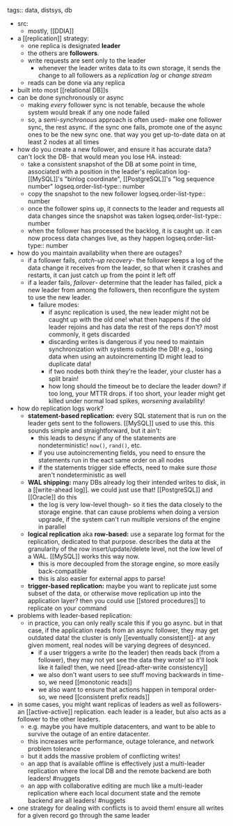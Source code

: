 tags:: data, distsys, db

- src:
	- mostly, [[DDIA]]
- a [[replication]] strategy:
	- one replica is designated **leader**
	- the others are **followers**.
	- write requests are sent only to the leader
		- whenever the leader writes data to its own storage, it sends the change to all followers as a *replication log* or *change stream*
	- reads can be done via any replica
- built into most [[relational DB]]s
- can be done synchronously or async
	- making _every_ follower sync is not tenable, because the whole system would break if any one node failed
	- so, a *semi-synchronous* approach is often used- make one follower sync, the rest async. if the sync one fails, promote one of the async ones to be the new sync one. that way you get up-to-date data on at least 2 nodes at all times
- how do you create a new follower, and ensure it has accurate data? can't lock the DB- that would mean you lose HA. instead:
	- take a consistent snapshot of the DB at some point in time, associated with a position in the leader's replication log- [[MySQL]]'s "binlog coordinate", [[PostgreSQL]]'s "log sequence number"
	  logseq.order-list-type:: number
	- copy the snapshot to the new follower
	  logseq.order-list-type:: number
	- once the follower spins up, it connects to the leader and requests all data changes since the snapshot was taken
	  logseq.order-list-type:: number
	- when the follower has processed the backlog, it is caught up. it can now process data changes live, as they happen
	  logseq.order-list-type:: number
- how do you maintain availability when there are outages?
	- if a follower fails, *catch-up recovery*- the follower keeps a log of the data change it receives from the leader, so that when it crashes and restarts, it can just catch up from the point it left off
	- if a leader fails, *failover*- determine that the leader has failed, pick a new leader from among the followers, then reconfigure the system to use the new leader.
		- failure modes:
			- if async replication is used, the new leader might not be caught up with the old one! what then happens if the old leader rejoins and has data the rest of the reps don't? most commonly, it gets discarded
			- discarding writes is dangerous if you need to maintain synchronization with systems outside the DB! e.g., losing data when using an autoincrementing ID might lead to duplicate data!
			- if two nodes both think they're the leader, your cluster has a split brain!
			- how long should the timeout be to declare the leader down? if too long, your MTTR drops. if too short, your leader might get killed under normal load spikes, _worsening_ availability!
- how do replication logs work?
	- **statement-based replication:** every SQL statement that is run on the leader gets sent to the followers. [[MySQL]] used to use this. this sounds simple and straightforward, but it ain't:
		- this leads to desync if any of the statements are nondeterministic! `now()`, `rand()`, etc.
		- if you use autoincrementing fields, you need to ensure the statements run in the eact same order on all nodes
		- if the statements trigger side effects, need to make sure _those_ aren't nondeterministic as well
	- **WAL shipping:** many DBs already log their intended writes to disk, in a [[write-ahead log]]. we could just use that! [[PostgreSQL]] and [[Oracle]] do this
		- the log is very low-level though- so it ties the data closely to the storage engine. that can cause problems when doing a version upgrade, if the system can't run multiple versions of the engine in parallel
	- **logical replication** aka **row-based:** use a separate log format for the replication, dedicated to that purpose. describes the data at the granularity of the row insert/update/delete level, not the low level of a WAL. [[MySQL]] works this way now.
		- this is more decoupled from the storage engine, so more easily back-compatible
		- this is also easier for external apps to parse!
	- **trigger-based replication:** maybe you want to replicate just some subset of the data, or otherwise move replication up into the application layer? then you could use [[stored procedures]] to replicate on your command
- problems with leader-based replication:
	- in practice, you can only really scale this if you go async. but in that case, if the application reads from an async follower, they may get outdated data! the cluster is only [[eventually consistent]]- at any given moment, real nodes will be varying degrees of desynced.
		- if a user triggers a write (to the leader) then reads back (from a follower), they may not yet see the data they wrote! so it'll look like it failed! then, we need [[read-after-write consistency]]
		- we also don't want users to see stuff moving backwards in time- so, we need [[monotonic reads]]
		- we also want to ensure that actions happen in temporal order- so, we need [[consistent prefix reads]]
- in some cases, you might want replicas of leaders as well as followers- an [[active-active]] replication. each leader is a leader, but also acts as a follower to the other leaders.
	- e.g. maybe you have multiple datacenters, and want to be able to survive the outage of an entire datacenter.
	- this increases write performance, outage tolerance, and network problem tolerance
	- but it adds the massive problem of conflicting writes!
	- an app that is available offline is effectively just a multi-leader replication where the local DB and the remote backend are both leaders! #nuggets
	- an app with collaborative editing are much like a multi-leader replication where each local document state and the remote backend are all leaders! #nuggets
- one strategy for dealing with conflicts is to avoid them! ensure all writes for a given record go through the same leader